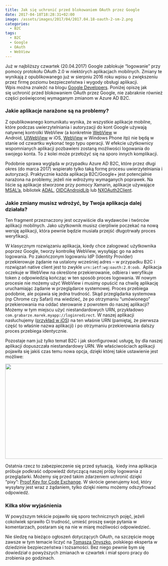 ```yaml
---
title: Jak się uchronić przed blokowaniem OAuth przez Google
date: 2017-04-18T18:28:31+02:00
image: /assets/images/2017/04/2017.04.18-oauth-2-sm-2.png
categories:
  - B2C
tags:
  - B2C
  - Google
  - OAuth
  - WebView
---
```

Już w najbliższy czwartek (20.04.2017) Google zablokuje &#8220;logowanie&#8221; przy pomocy protokołu OAuth 2.0 w niektórych aplikacjach mobilnych. Zmiany te wynikają z opublikowanego już w sierpniu 2016 roku wpisu o zwiększeniu przez firmę poziomu bezpieczeństwa i wygody obsługi aplikacji. Wpis można znaleźć na blogu <a href="https://developers.googleblog.com/2016/08/modernizing-oauth-interactions-in-native-apps.html" target="_blank" rel="noopener noreferrer">Google Developers</a>. Poniżej opiszę jak się uchronić przed blokowaniem OAuth przez Google, nie zabraknie również części poświęconej wymaganym zmianom w Azure AD B2C.

### Jakie aplikacje narażone są na problemy?

Z opublikowanego komunikatu wynika, że wszystkie aplikacje mobilne, które podczas uwierzytelniania i autoryzacji do kont Google używają natywnej kontrolki WebView (a konkretnie <a title="" href="https://developer.android.com/reference/android/webkit/WebView.html" target="_blank" rel="noopener noreferrer">WebView</a> w Android, <a title="" href="https://developer.apple.com/reference/uikit/uiwebview" target="_blank" rel="noopener noreferrer">UIWebView</a> w iOS, <a href="https://docs.microsoft.com/en-us/uwp/api/windows.ui.xaml.controls.webview" target="_blank" rel="noopener noreferrer">WebView</a> w Windows Phone itp) nie będą w stanie od czwartku wykonać tego typu operacji. W efekcie użytkownicy wspomnianych aplikacji pozbawieni zostaną możliwości logowania do swojego konta. To z kolei może przełożyć się na sporo innych komplikacji.

Podobnie sprawa wygląda w przypadku Azure AD B2C, które przez długi okres (do marca 2017) wspierało tylko taką formę procesu uwierzytelniania i autoryzacji. Praktycznie każda aplikacja B2C/Google+ jest potencjalnie narażona na problemy, jeżeli nie wdrożymy wymaganych poprawek. Na liście są aplikacje stworzone przy pomocy Xamarin, aplikacje używające <a href="https://github.com/AzureAD/microsoft-authentication-library-for-dotnet" target="_blank" rel="noopener noreferrer">MSAL&#8217;a</a>, bibliotek <a href="https://docs.microsoft.com/en-us/azure/active-directory/develop/active-directory-authentication-libraries" target="_blank" rel="noopener noreferrer">ADAL</a>, <a href="https://github.com/kalemontes/OIDCAndroidLib" target="_blank" rel="noopener noreferrer">OIDCAndroidLib</a> lub <a href="https://github.com/nxtbgthng/OAuth2Client" target="_blank" rel="noopener noreferrer">NXOAuth2Client</a>.

### Jakie zmiany musisz wdrożyć, by Twoja aplikacja dalej działała?

Ten fragment przeznaczony jest oczywiście dla wydawców i twórców aplikacji mobilnych. Jako użytkownik musisz cierpliwie poczekać na nową wersję aplikacji, która pewnie będzie musiała przejść długotrwały proces weryfikacji.

W klasycznym rozwiązaniu aplikacja, kiedy chce zalogować użytkownika poprzez Google, tworzy kontrolkę WebView, wysyłając go na adres logowania. Po zakończonym logowaniu IdP (Identity Provider) przekierowuje żądanie na ustalony wcześniej adres &#8211; w przypadku B2C i rozwiązań native client jest to zwykle <code class="EnlighterJSRAW" data-enlighter-language="null">urn:ietf:wg:oauth:2.0:oob</code>.  Aplikacja oczekuje w WebView na określone przekierowanie, odbiera i weryfikuje token z odpowiedzią kończąc w ten sposób proces logowania. W nowym procesie nie możemy użyć WebView i musimy opuścić na chwilę aplikację uruchamiając żądanie w przeglądarce systemowej. Proces przebiega podobnie, ale pojawia się jedna trudność. Skąd przeglądarka systemowa (np Chrome czy Safari) ma wiedzieć, że po otrzymaniu &#8220;umówionego&#8221; przekierowania ma oddać sterowanie z powrotem do naszej aplikacji? Możemy w tym miejscu użyć niestandardowych URN, przykładowo <code class="EnlighterJSRAW" data-enlighter-language="null">com.grabarze.marek.myapp://loginredirect</code>. W naszej aplikacji nasłuchujemy (<a href="https://developer.apple.com/library/content/documentation/iPhone/Conceptual/iPhoneOSProgrammingGuide/Inter-AppCommunication/Inter-AppCommunication.html" target="_blank" rel="noopener noreferrer">przykład w iOS</a>) na ten właśnie URN (pamiętaj, że pierwsza część to właśnie nazwa aplikacji) i po otrzymaniu przekierowania dalszy proces przebiega identycznie.

Pozostaje nam już tylko temat B2C i jak skonfigurować usługę, by dla naszej aplikacji dopuszczała niestandardowy URN. We właściwościach aplikacji pojawiła się jakiś czas temu nowa opcja, dzięki której takie ustawienie jest możliwe:

<img class="alignnone wp-image-373 size-full" src="http://marek.grabarze.com/wp-content/uploads/2017/04/2017.04.18-B2C-URN-Settinga.png" alt="" width="987" height="304" srcset="assets/images/2017/04/2017.04.18-B2C-URN-Settinga.png 987w, assets/images/2017/04/2017.04.18-B2C-URN-Settinga-300x92.png 300w, assets/images/2017/04/2017.04.18-B2C-URN-Settinga-768x237.png 768w" sizes="(max-width: 987px) 100vw, 987px" /> 

Ostatnia rzecz to zabezpieczenie się przed sytuacją,  kiedy inna aplikacja próbuje podkraść odpowiedź dotyczącą naszej próby logowania z przeglądarki. Możemy się przed takim zdarzeniem uchronić dzięki &#8220;pixy&#8221;: <a href="https://tools.ietf.org/html/rfc7636" target="_blank" rel="noopener noreferrer">Proof Key for Code Exchange</a>. W skrócie generujemy kod, który wysyłany jest wraz z żądaniem, tylko dzięki niemu możemy odszyfrować odpowiedź.

### Kilka słów wyjaśnienia

W powyższym tekście pojawiło się sporo technicznych pojęć, jeżeli cokolwiek sprawiło Ci trudność, umieść proszę swoje pytania w komentarzach, postaram się na nie w miarę możliwości odpowiedzieć.

Nie śledzę na bieżąco ogłoszeń dotyczących OAuth, na szczęście mogę zawsze w tym temacie liczyć na <a href="https://twitter.com/tonyszko" target="_blank" rel="noopener noreferrer">Tomasza Onyszko</a>, polskiego eksperta w dziedzinie bezpieczeństwa i tożsamości. Bez niego pewnie bym się dowiedział o powyższych zmianach w czwartek i miał sporo pracy do zrobienia po godzinach.
